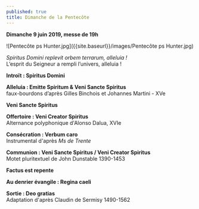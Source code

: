 ```yaml
---
published: true
title: Dimanche de la Pentecôte
---
```

**Dimanche 9 juin 2019, messe de 19h**  

![Pentecôte ps Hunter.jpg]({{site.baseurl}}/images/Pentecôte ps Hunter.jpg)


*Spiritus Domini replevit orbem terrarum, alleluia !*  
L’esprit du Seigneur a rempli l’univers, alleluia !

**Introït : Spiritus Domini**

**Alleluia : Emitte Spiritum & Veni Sancte Spiritus**  
faux-bourdons d’après Gilles Binchois et Johannes Martini - XVe

**Veni Sancte Spiritus**

**Offertoire : Veni Creator Spiritus**  
Alternance polyphonique d'Alonso Dalua, XVIe

**Consécration : Verbum caro**  
Instrumental d'après *Ms de Trente*

**Communion : Veni Sancte Spiritus / Veni Creator Spiritus**  
Motet pluritextuel de John Dunstable 1390-1453

**Factus est repente**

**Au denrier évangile : Regina caeli**

**Sortie : Deo gratias**  
Adaptation d'après Claudin de Sermisy 1490-1562
